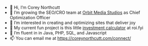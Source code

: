 - 👋 Hi, I’m Corey Northcutt
- 💞️ I’m growing the SEO/CRO team at [Orbit Media Studios](https://orbitmedia.com) as Chief Optimization Officer 
- 👀 I’m interested in creating and optimizing sites that deliver joy
- 🎢 My current fun project is this little [investment calculator](https://roi.fyi) at roi.fyi
- 🌱 I’m fluent in in Java, PHP, SQL, and Javascript
- 📫 You can email me at https://coreynorthcutt.com/connect/

<!---
coreynorthcutt/coreynorthcutt is a ✨ special ✨ repository because its `README.md` (this file) appears on your GitHub profile.
You can click the Preview link to take a look at your changes.
--->
